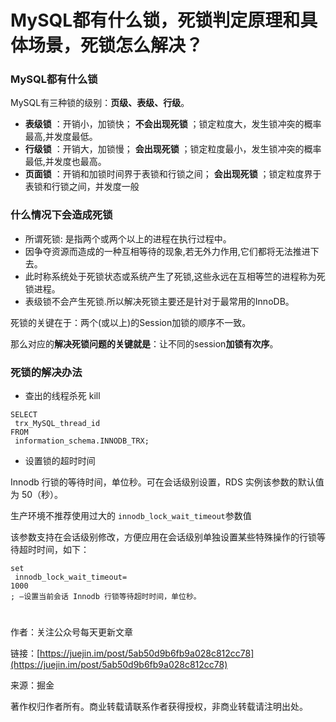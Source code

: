 # MySQL都有什么锁，死锁判定原理和具体场景，死锁怎么解决？

### MySQL都有什么锁 

MySQL有三种锁的级别：**页级、表级、行级**。

* **表级锁**
  ：开销小，加锁快；
  **不会出现死锁**
  ；锁定粒度大，发生锁冲突的概率最高,并发度最低。
* **行级锁**
  ：开销大，加锁慢；
  **会出现死锁**
  ；锁定粒度最小，发生锁冲突的概率最低,并发度也最高。
* **页面锁**
  ：开销和加锁时间界于表锁和行锁之间；
  **会出现死锁**
  ；锁定粒度界于表锁和行锁之间，并发度一般

### 什么情况下会造成死锁

* 所谓死锁: 是指两个或两个以上的进程在执行过程中。
* 因争夺资源而造成的一种互相等待的现象,若无外力作用,它们都将无法推进下去。
* 此时称系统处于死锁状态或系统产生了死锁,这些永远在互相等竺的进程称为死锁进程。
* 表级锁不会产生死锁.所以解决死锁主要还是针对于最常用的InnoDB。

死锁的关键在于：两个\(或以上\)的Session加锁的顺序不一致。

那么对应的**解决死锁问题的关键就是**：让不同的session**加锁有次序**。

### 死锁的解决办法

* 查出的线程杀死 kill

```
SELECT
 trx_MySQL_thread_id 
FROM
 information_schema.INNODB_TRX;
```

* 设置锁的超时时间

Innodb 行锁的等待时间，单位秒。可在会话级别设置，RDS 实例该参数的默认值为 50（秒）。

生产环境不推荐使用过大的 `innodb_lock_wait_timeout`参数值

该参数支持在会话级别修改，方便应用在会话级别单独设置某些特殊操作的行锁等待超时时间，如下：

```
set
 innodb_lock_wait_timeout=
1000
; —设置当前会话 Innodb 行锁等待超时时间，单位秒。
```

# 

作者：关注公众号每天更新文章

链接：[https://juejin.im/post/5ab50d9b6fb9a028c812cc78](https://juejin.im/post/5ab50d9b6fb9a028c812cc78)

来源：掘金

著作权归作者所有。商业转载请联系作者获得授权，非商业转载请注明出处。

